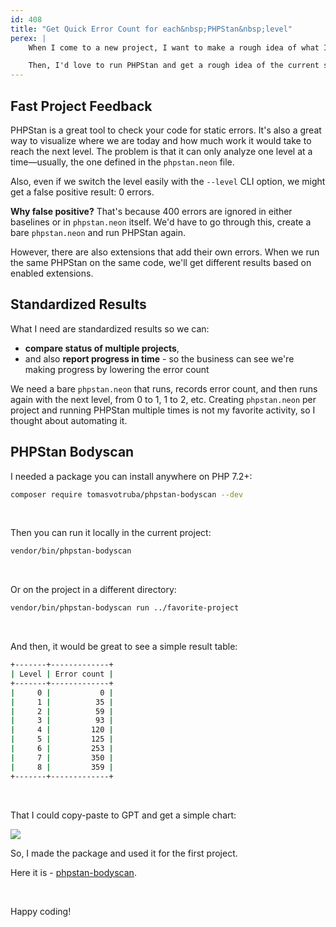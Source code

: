 ```yaml
---
id: 408
title: "Get Quick Error Count for each&nbsp;PHPStan&nbsp;level"
perex: |
    When I come to a new project, I want to make a rough idea of what I'm dealing with in a few minutes. I usually check `composer.json` and [measure the lines](/blog/easy-and-quick-way-to-measure-lines-of-code-in-php).

    Then, I'd love to run PHPStan and get a rough idea of the current state. But are there baselines, custom extensions, global ignores, or no PHPStan at all?
---
```


## Fast Project Feedback

PHPStan is a great tool to check your code for static errors. It's also a great way to visualize where we are today and how much work it would take to reach the next level. The problem is that it can only analyze one level at a time—usually, the one defined in the `phpstan.neon` file.

Also, even if we switch the level easily with the `--level` CLI option, we might get a false positive result: 0 errors.

**Why false positive?** That's because 400 errors are ignored in either baselines or in `phpstan.neon` itself. We'd have to go through this, create a bare `phpstan.neon` and run PHPStan again.

However, there are also extensions that add their own errors. When we run the same PHPStan on the same code, we'll get different results based on enabled extensions.

## Standardized Results

What I need are standardized results so we can:

* **compare status of multiple projects**,
* and also **report progress in time** - so the business can see we're making progress by lowering the error count

We need a bare `phpstan.neon` that runs, records error count, and then runs again with the next level, from 0 to 1, 1 to 2, etc. Creating `phpstan.neon` per project and running PHPStan multiple times is not my favorite activity, so I thought about automating it.

## PHPStan Bodyscan

I needed a package you can install anywhere on PHP 7.2+:


```bash
composer require tomasvotruba/phpstan-bodyscan --dev
```

<br>

Then you can run it locally in the current project:

```bash
vendor/bin/phpstan-bodyscan
```

<br>

Or on the project in a different directory:

```bash
vendor/bin/phpstan-bodyscan run ../favorite-project
```

<br>

And then, it would be great to see a simple result table:

```bash
+-------+-------------+
| Level | Error count |
+-------+-------------+
|     0 |           0 |
|     1 |          35 |
|     2 |          59 |
|     3 |          93 |
|     4 |         120 |
|     5 |         125 |
|     6 |         253 |
|     7 |         350 |
|     8 |         359 |
+-------+-------------+
```

<br>

That I could copy-paste to GPT and get a simple chart:

<img src="/assets/images/posts/2024/levels-chart.png" class="img-thumbnail">

<br>

So, I made the package and used it for the first project.

Here it is - [phpstan-bodyscan](https://github.com/TomasVotruba/phpstan-bodyscan).

<br>

Happy coding!
